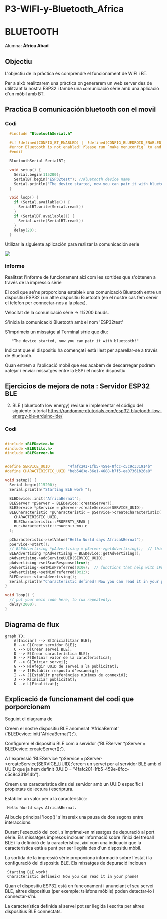 # P3-WIFI-y-Bluetooth_Africa

# BLUETOOTH 
Alumna: **Àfrica Abad**

## Objectiu
L'objectiu de la pràctica és comprendre el funcionament de WIFI i BT.

Per a això realitzarem una pràctica on generarem un web server des de utilitzant la nostra ESP32 i també una comunicació sèrie amb una aplicació d'un mòbil amb BT.


## Practica B  comunicación bluetooth con el movil 

### Codi

```cpp
  #include "BluetoothSerial.h"

  #if !defined(CONFIG_BT_ENABLED) || !defined(CONFIG_BLUEDROID_ENABLED)
  #error Bluetooth is not enabled! Please run `make menuconfig` to and enable it
  #endif

  BluetoothSerial SerialBT;

  void setup() {
    Serial.begin(115200);
    SerialBT.begin("ESP32test"); //Bluetooth device name
    Serial.println("The device started, now you can pair it with bluetooth!");
  }

  void loop() {
    if (Serial.available()) {
      SerialBT.write(Serial.read());
    }
    if (SerialBT.available()) {
      Serial.write(SerialBT.read());
    }
    delay(20);
  }
```

Utilizar  la siguiente aplicación para realizar la comunicación serie 

![](https://i2.wp.com/randomnerdtutorials.com/wp-content/uploads/2019/05/Bluetooth_Serial_app.png?w=500&quality=100&strip=all&ssl=1)



### informe
Realitzat l'informe de funcionament així com les sortides que s'obtenen a través de la impressió sèrie

El codi que se'ns proporciona estableix una comunicació Bluetooth entre un dispositiu ESP32 i un altre dispositiu Bluetooth (en el nostre cas fem servir el telèfon per connectar-nos a la placa).

Velocitat de la comunicació sèrie -> 115200 bauds.

S'inicia la comunicació Bluetooth amb el nom 'ESP32test'

S'imprimeix un missatge al Terminal sèrie que diu:

       "The device started, now you can pair it with bluetooth!"

Indicant que el dispositiu ha començat i està llest per aparellar-se a través de Bluetooth. 

Quan entrem a l'aplicació mobil que ens acabem de descarregar podrem xatejar i enviar missatges entre la ESP i el nostre dispositiu


## Ejercicios de mejora de nota : Servidor ESP32 BLE

2. BLE ( bluetooth low energy) revisar e implementar el código del siguiente tutorial 
     https://randomnerdtutorials.com/esp32-bluetooth-low-energy-ble-arduino-ide/


### Codi
```cpp

#include <BLEDevice.h>
#include <BLEUtils.h>
#include <BLEServer.h>


#define SERVICE_UUID        "4fafc201-1fb5-459e-8fcc-c5c9c331914b"
#define CHARACTERISTIC_UUID "beb5483e-36e1-4688-b7f5-ea07361b26a8"

void setup() {
  Serial.begin(115200);
  Serial.println("Starting BLE work!");

  BLEDevice::init("AfricaBernat");
  BLEServer *pServer = BLEDevice::createServer();
  BLEService *pService = pServer->createService(SERVICE_UUID);
  BLECharacteristic *pCharacteristic = pService->createCharacteristic(
    CHARACTERISTIC_UUID,
    BLECharacteristic::PROPERTY_READ |
    BLECharacteristic::PROPERTY_WRITE
  );

  pCharacteristic->setValue("Hello World says Africa&Bernat");
  pService->start();
  // BLEAdvertising *pAdvertising = pServer->getAdvertising();  // this still is working for backward compatibility
  BLEAdvertising *pAdvertising = BLEDevice::getAdvertising();
  pAdvertising->addServiceUUID(SERVICE_UUID);
  pAdvertising->setScanResponse(true);
  pAdvertising->setMinPreferred(0x06);  // functions that help with iPhone connections issue
  pAdvertising->setMinPreferred(0x12);
  BLEDevice::startAdvertising();
  Serial.println("Characteristic defined! Now you can read it in your phone!");
}

void loop() {
  // put your main code here, to run repeatedly:
  delay(2000);
}
```

## Diagrama de flux

```mermaid
graph TD;
    A[Iniciar] --> B[Inicialitzar BLE];
    B --> C[Crear servidor BLE];
    C --> D[Crear servei BLE];
    D --> E[Crear característica BLE];
    E --> F[Definir valor de la característica];
    F --> G[Iniciar servei];
    G --> H[Afegir UUID de servei a la publicitat];
    H --> I[Establir resposta d'escaneig];
    I --> J[Establir preferències mínimes de connexió];
    J --> K[Iniciar publicitat];
    K --> L[Finalitzat];
```


## Explicació de funcionament del codi que porporcionem

Seguint el diagrama de 

Creem el nostre dispositiu BLE anomenat 'AfricaBernat' ('BLEDevice::init("AfricaBernat");').

Configurem el dispositiu BLE com a servidor ('BLEServer *pServer = BLEDevice::createServer();').

A l'expressió 'BLEService *pService = pServer->createService(SERVICE_UUID);'creem un servei per al servidor BLE amb el UUID que ja hem definit (UUID = "4fafc201-1fb5-459e-8fcc-c5c9c331914b").

Creem una característica dins del servidor amb un UUID específic i propietats de lectura i escriptura.

Establim un valor per a la característica:

     Hello World says Africa&Bernat.

Al bucle principal 'loop()' s'insereix una pausa de dos segons entre interaccions.

Durant l'execució del codi, s'imprimeixen missatges de depuració al port sèrie. Els missatges impresos inclouen informació sobre l'inici del treball BLE i la definició de la característica, així com una indicació que la característica està a punt per ser llegida des d'un dispositiu mòbil.

La sortida de la impressió sèrie proporciona informació sobre l'estat i la configuració del dispositiu BLE. Els missatges de depuració inclouen
    
     Starting BLE work!
     Characteristic defineix! Now you can read it in your phone!

Quan el dispositiu ESP32 està en funcionament i anunciant el seu servei BLE, altres dispositius (per exemple: telèfons mòbils) poden detectar-lo i connectar-s'hi.

La característica definida al servei pot ser llegida i escrita per altres dispositius BLE connectats.



    